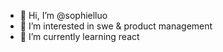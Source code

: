 - 👋 Hi, I’m @sophielluo
- 👀 I’m interested in swe & product management
- 🌱 I’m currently learning react
